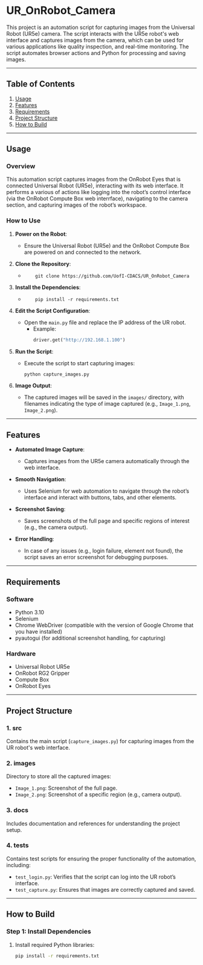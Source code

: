 # UR_OnRobot_Camera

This project is an automation script for capturing images from the Universal Robot (UR5e) camera. The script interacts with the UR5e robot's web interface and captures images from the camera, which can be used for various applications like quality inspection, and real-time monitoring. The script automates browser actions and Python for processing and saving images.

---

## Table of Contents

1. [Usage](#usage)
2. [Features](#features)
3. [Requirements](#requirements)
4. [Project Structure](#project-structure)
5. [How to Build](#how-to-build)

<!-- 6. [Contributing](#contributing)
7. [License](#license) -->

---

## Usage

### Overview

This automation script captures images from the OnRobot Eyes that is connected Universal Robot (UR5e), interacting with its web interface. It performs a various of actions like logging into the robot’s control interface (via the OnRobot Compute Box web interrface), navigating to the camera section, and capturing images of the robot’s workspace.

### How to Use

1. **Power on the Robot**:

   - Ensure the Universal Robot (UR5e) and the OnRobot Compute Box are powered on and connected to the network.
2. **Clone the Repository**:

   - ```
         git clone https://github.com/UofI-CDACS/UR_OnRobot_Camera
     ```
3. **Install the Dependencies**:

   - ```
         pip install -r requirements.txt
     ```
4. **Edit the Script Configuration**:

   - Open the `main.py` file and replace the IP address of the UR robot.
     - Example:
       ```python
       driver.get("http://192.168.1.100")
       ```
5. **Run the Script**:

   - Execute the script to start capturing images:
     ```bash
     python capture_images.py
     ```
6. **Image Output**:

   - The captured images will be saved in the `images/` directory, with filenames indicating the type of image captured (e.g., `Image_1.png`, `Image_2.png`).

---

## Features

- **Automated Image Capture**:

  - Captures images from the UR5e camera automatically through the web interface.
- **Smooth Navigation**:

  - Uses Selenium for web automation to navigate through the robot’s interface and interact with buttons, tabs, and other elements.
- **Screenshot Saving**:

  - Saves screenshots of the full page and specific regions of interest (e.g., the camera output).
- **Error Handling**:

  - In case of any issues (e.g., login failure, element not found), the script saves an error screenshot for debugging purposes.

---

## Requirements

### Software

- Python 3.10
- Selenium
- Chrome WebDriver (compatible with the version of Google Chrome that you have installed)
- pyautogui (for additional screenshot handling, for capturing)

### Hardware

- Universal Robot UR5e
- OnRobot RG2 Gripper
- Compute Box
- OnRobot Eyes

---

## Project Structure

### 1. **src**

Contains the main script (`capture_images.py`) for capturing images from the UR robot's web interface.

### 2. **images**

Directory to store all the captured images:

- `Image_1.png`: Screenshot of the full page.
- `Image_2.png`: Screenshot of a specific region (e.g., camera output).

### 3. **docs**

Includes documentation and references for understanding the project setup.

### 4. **tests**

Contains test scripts for ensuring the proper functionality of the automation, including:

- `test_login.py`: Verifies that the script can log into the UR robot’s interface.
- `test_capture.py`: Ensures that images are correctly captured and saved.

---

## How to Build

### Step 1: Install Dependencies

1. Install required Python libraries:
   ```bash
   pip install -r requirements.txt
   ```
